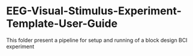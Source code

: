 # EEG-Visual-Stimulus-Experiment-Template-User-Guide
This folder present a pipeline for setup and running of a block design BCI experiment
